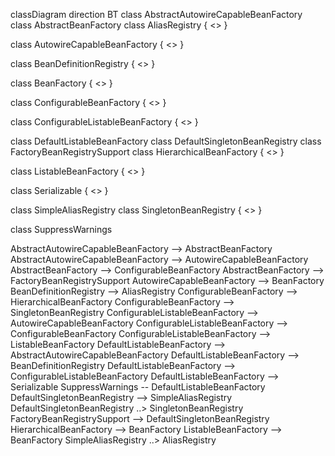 classDiagram
direction BT
class AbstractAutowireCapableBeanFactory
class AbstractBeanFactory
class AliasRegistry {
<<Interface>>
}

class AutowireCapableBeanFactory {
<<Interface>>
}

class BeanDefinitionRegistry {
<<Interface>>
}

class BeanFactory {
<<Interface>>
}

class ConfigurableBeanFactory {
<<Interface>>
}

class ConfigurableListableBeanFactory {
<<Interface>>
}

class DefaultListableBeanFactory
class DefaultSingletonBeanRegistry
class FactoryBeanRegistrySupport
class HierarchicalBeanFactory {
<<Interface>>
}

class ListableBeanFactory {
<<Interface>>
}

class Serializable {
<<Interface>>
}

class SimpleAliasRegistry
class SingletonBeanRegistry {
<<Interface>>
}

class SuppressWarnings

AbstractAutowireCapableBeanFactory  -->  AbstractBeanFactory 
AbstractAutowireCapableBeanFactory  -->  AutowireCapableBeanFactory 
AbstractBeanFactory  -->  ConfigurableBeanFactory 
AbstractBeanFactory  -->  FactoryBeanRegistrySupport 
AutowireCapableBeanFactory  -->  BeanFactory 
BeanDefinitionRegistry  -->  AliasRegistry 
ConfigurableBeanFactory  -->  HierarchicalBeanFactory 
ConfigurableBeanFactory  -->  SingletonBeanRegistry 
ConfigurableListableBeanFactory  -->  AutowireCapableBeanFactory 
ConfigurableListableBeanFactory  -->  ConfigurableBeanFactory 
ConfigurableListableBeanFactory  -->  ListableBeanFactory 
DefaultListableBeanFactory  -->  AbstractAutowireCapableBeanFactory 
DefaultListableBeanFactory  -->  BeanDefinitionRegistry 
DefaultListableBeanFactory  -->  ConfigurableListableBeanFactory 
DefaultListableBeanFactory  -->  Serializable 
SuppressWarnings  --  DefaultListableBeanFactory 
DefaultSingletonBeanRegistry  -->  SimpleAliasRegistry 
DefaultSingletonBeanRegistry  ..>  SingletonBeanRegistry 
FactoryBeanRegistrySupport  -->  DefaultSingletonBeanRegistry 
HierarchicalBeanFactory  -->  BeanFactory 
ListableBeanFactory  -->  BeanFactory 
SimpleAliasRegistry  ..>  AliasRegistry 
